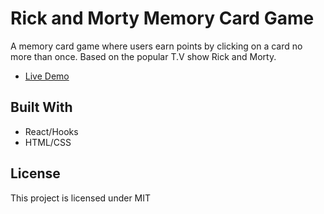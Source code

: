 # Rick and Morty Memory Card Game

A memory card game where users earn points by clicking on a card no more than once. Based on the popular T.V show Rick and Morty.

- [Live Demo](https://xuanngo.com/memory-card-game/)

## Built With

- React/Hooks
- HTML/CSS

## License

This project is licensed under MIT
